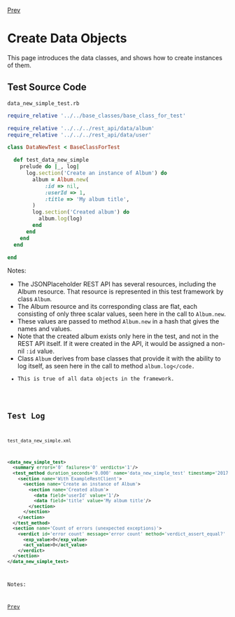 <!--- GENERATED FILE, DO NOT EDIT --->
[Prev](./PostAlbums.md) 

# Create Data Objects

This page introduces the data classes, and shows how to create instances of them.

## Test Source Code

<code>data_new_simple_test.rb</code>
```ruby
require_relative '../../base_classes/base_class_for_test'

require_relative '../../../rest_api/data/album'
require_relative '../../../rest_api/data/user'

class DataNewTest < BaseClassForTest

  def test_data_new_simple
    prelude do |_, log|
      log.section('Create an instance of Album') do
        album = Album.new(
            :id => nil,
            :userId => 1,
            :title => 'My album title',
        )
        log.section('Created album') do
          album.log(log)
        end
      end
    end
  end

end
```

Notes:

- The JSONPlaceholder REST API has several resources, including the Album resource.  That resource is represented in this test framework by class <code>Album</code>.
- The Album resource and its corresponding class are flat, each consisting of only three scalar values, seen here in the call to <code>Album.new</code>.
- These values are passed to method <code>Album.new</code> in a hash that gives the names and values.
- Note that the created album exists only here in the test, and not in the REST API itself.  If it were created in the API, it would be assigned a non-nil <code>:id</code> value.
- Class <code>Album</code> derives from base classes that provide it with the ability to log itself, as seen here in the call to method <code>album.log</code.
- This is true of all data objects in the framework.

##  Test Log

<code>test_data_new_simple.xml</code>
```xml
<data_new_simple_test>
  <summary errors='0' failures='0' verdicts='1'/>
  <test_method duration_seconds='0.000' name='data_new_simple_test' timestamp='2017-09-25-Mon-18.08.51.746'>
    <section name='With ExampleRestClient'>
      <section name='Create an instance of Album'>
        <section name='Created album'>
          <data field='userId' value='1'/>
          <data field='title' value='My album title'/>
        </section>
      </section>
    </section>
  </test_method>
  <section name='Count of errors (unexpected exceptions)'>
    <verdict id='error count' message='error count' method='verdict_assert_equal?' outcome='passed' volatile='true'>
      <exp_value>0</exp_value>
      <act_value>0</act_value>
    </verdict>
  </section>
</data_new_simple_test>
```

Notes:

[Prev](./PostAlbums.md) 
